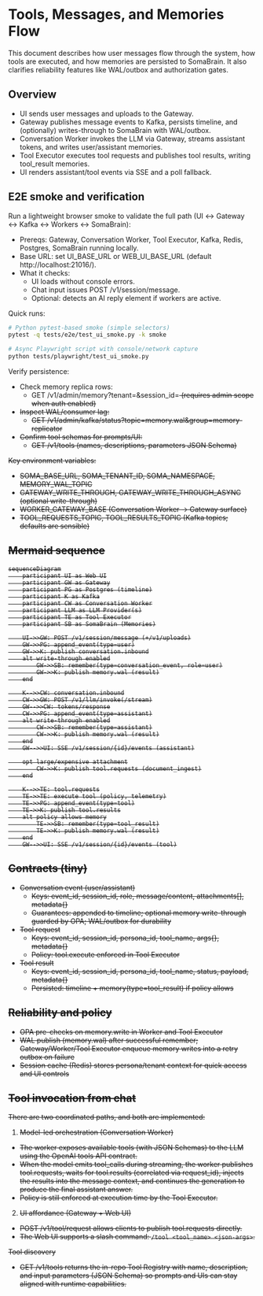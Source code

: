 # Tools, Messages, and Memories Flow

This document describes how user messages flow through the system, how tools are executed, and how memories are persisted to SomaBrain. It also clarifies reliability features like WAL/outbox and authorization gates.

## Overview

- UI sends user messages and uploads to the Gateway.
- Gateway publishes message events to Kafka, persists timeline, and (optionally) writes-through to SomaBrain with WAL/outbox.
- Conversation Worker invokes the LLM via Gateway, streams assistant tokens, and writes user/assistant memories.
- Tool Executor executes tool requests and publishes tool results, writing tool_result memories.
- UI renders assistant/tool events via SSE and a poll fallback.

## E2E smoke and verification

Run a lightweight browser smoke to validate the full path (UI ↔ Gateway ↔ Kafka ↔ Workers ↔ SomaBrain):

- Prereqs: Gateway, Conversation Worker, Tool Executor, Kafka, Redis, Postgres, SomaBrain running locally.
- Base URL: set UI_BASE_URL or WEB_UI_BASE_URL (default http://localhost:21016/).
- What it checks:
  - UI loads without console errors.
  - Chat input issues POST /v1/session/message.
  - Optional: detects an AI reply element if workers are active.

Quick runs:

```bash
# Python pytest-based smoke (simple selectors)
pytest -q tests/e2e/test_ui_smoke.py -k smoke

# Async Playwright script with console/network capture
python tests/playwright/test_ui_smoke.py
```

Verify persistence:

- Check memory replica rows:
  - GET /v1/admin/memory?tenant=<t>&session_id=<s> (requires admin scope when auth enabled)
- Inspect WAL/consumer lag:
  - GET /v1/admin/kafka/status?topic=memory.wal&group=memory-replicator
- Confirm tool schemas for prompts/UI:
  - GET /v1/tools (names, descriptions, parameters JSON Schema)

Key environment variables:

- SOMA_BASE_URL, SOMA_TENANT_ID, SOMA_NAMESPACE, MEMORY_WAL_TOPIC
- GATEWAY_WRITE_THROUGH, GATEWAY_WRITE_THROUGH_ASYNC (optional write-through)
- WORKER_GATEWAY_BASE (Conversation Worker → Gateway surface)
- TOOL_REQUESTS_TOPIC, TOOL_RESULTS_TOPIC (Kafka topics; defaults are sensible)

## Mermaid sequence

```mermaid
sequenceDiagram
    participant UI as Web UI
    participant GW as Gateway
    participant PG as Postgres (timeline)
    participant K as Kafka
    participant CW as Conversation Worker
    participant LLM as LLM Provider(s)
    participant TE as Tool Executor
    participant SB as SomaBrain (Memories)

    UI->>GW: POST /v1/session/message (+/v1/uploads)
    GW->>PG: append_event(type=user)
    GW->>K: publish conversation.inbound
    alt write-through enabled
        GW->>SB: remember(type=conversation_event, role=user)
        GW->>K: publish memory.wal (result)
    end

    K-->>CW: conversation.inbound
    CW->>GW: POST /v1/llm/invoke(/stream)
    GW-->>CW: tokens/response
    CW->>PG: append_event(type=assistant)
    alt write-through enabled
        CW->>SB: remember(type=assistant)
        CW->>K: publish memory.wal (result)
    end
    GW-->>UI: SSE /v1/session/{id}/events (assistant)

    opt large/expensive attachment
        CW->>K: publish tool.requests (document_ingest)
    end

    K-->>TE: tool.requests
    TE->>TE: execute tool (policy, telemetry)
    TE->>PG: append_event(type=tool)
    TE->>K: publish tool.results
    alt policy allows memory
        TE->>SB: remember(type=tool_result)
        TE->>K: publish memory.wal (result)
    end
    GW-->>UI: SSE /v1/session/{id}/events (tool)
```

## Contracts (tiny)

- Conversation event (user/assistant)
  - Keys: event_id, session_id, role, message/content, attachments[], metadata{}
  - Guarantees: appended to timeline; optional memory write-through guarded by OPA; WAL/outbox for durability
- Tool request
  - Keys: event_id, session_id, persona_id, tool_name, args{}, metadata{}
  - Policy: tool.execute enforced in Tool Executor
- Tool result
  - Keys: event_id, session_id, persona_id, tool_name, status, payload, metadata{}
  - Persisted: timeline + memory(type=tool_result) if policy allows

## Reliability and policy

- OPA pre-checks on memory.write in Worker and Tool Executor
- WAL publish (memory.wal) after successful remember; Gateway/Worker/Tool Executor enqueue memory writes into a retry outbox on failure
- Session cache (Redis) stores persona/tenant context for quick access and UI controls

## Tool invocation from chat

There are two coordinated paths, and both are implemented:

1) Model-led orchestration (Conversation Worker)
- The worker exposes available tools (with JSON Schemas) to the LLM using the OpenAI tools API contract.
- When the model emits tool_calls during streaming, the worker publishes tool.requests, waits for tool.results (correlated via request_id), injects the results into the message context, and continues the generation to produce the final assistant answer.
- Policy is still enforced at execution time by the Tool Executor.

2) UI affordance (Gateway + Web UI)
- POST /v1/tool/request allows clients to publish tool.requests directly.
- The Web UI supports a slash command: `/tool <tool_name> <json-args>`.

Tool discovery
- GET /v1/tools returns the in-repo Tool Registry with name, description, and input parameters (JSON Schema) so prompts and UIs can stay aligned with runtime capabilities.
